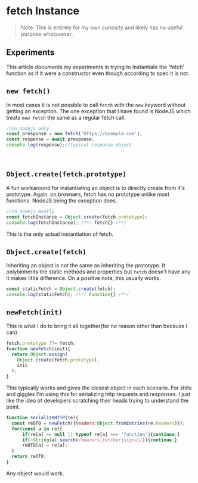 
# fetch Instance
 > Note: This is entirely for my own curiosity and likely has no useful purpose whatsoever.

## Experiments

This article documents my experiments in trying to instantiate the 'fetch' function as if it were a constructor even though according to spec it is not.

## `new fetch()`

In most cases it is not possible to call `fetch` with the `new` keyword without getting an exception. The one exception that I have found is NodeJS which treats `new fetch` the same as a regular fetch call.
```js
//in nodejs only
const presponse = new fetch('https://example.com');
const response = await presponse;
console.log(response);//typical response object
```
⠀

## `Object.create(fetch.prototype)`

A fun workaround for instantiating an object is to directly create from it's prototype. Again, on browsers, fetch has no prototype unlike most functions. NodeJS being the exception does.
```js
//in nodejs mostly
const fetchInstance = Object.create(fetch.prototype);
console.log(fetchInstance); /**/ fetch{} /**/
```
This is the only actual instantiation of fetch.


## `Object.create(fetch)`

Inheriting an object is not the same as inheriting the prototype. It onlybinherits the static methods and properties but `fetch` doesn't have any it makes little difference. On a positive note, this usually works.
```js
const staticFetch = Object.create(fetch);
console.log(staticFetch); /**/ Function{} /**/
```


## `newFetch(init)`

This is what I do to bring it all together(for no reason other than because I can)
```js
fetch.prototype ??= fetch;
function newFetch(init){
  return Object.assign(
    Object.create(fetch.prototype),
    init
  );
}
```

This typically works and gives the closest object in each scenario. For shits and giggles I'm using this for serializing http requests and responses. I just like the idea of developers scratching their heads trying to understand the point.
```js
function serializeHTTP(re){
  const reDTO = newFetch({headers:Object.fromEntries(re.headers)});
  for(const a in re){
      if(re[a] == null || typeof re[a] === 'function'){continue;}
      if(~String(a).search(/headers|fetcher|signal/)){continue;}
      reDTO[a] = re[a];
  }
  return reDTO;
}
```
Any object would work.

